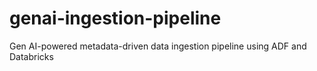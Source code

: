 # genai-ingestion-pipeline
Gen AI-powered metadata-driven data ingestion pipeline using ADF and Databricks
